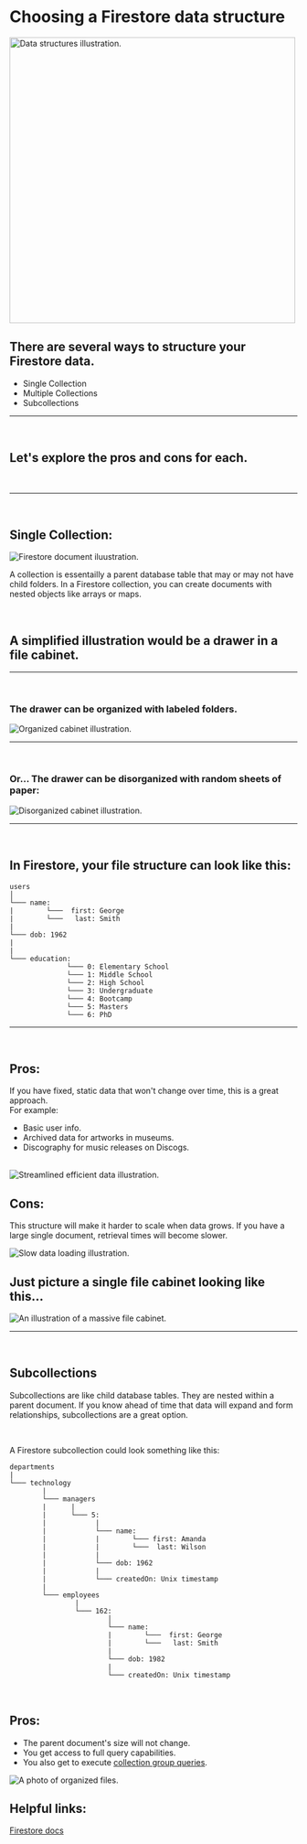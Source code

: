 # Choosing a Firestore data structure
<img src="./images/data_structures.png" alt="Data structures illustration." width="500px">

<br>

## There are several ways to structure your Firestore data.
- Single Collection
- Multiple Collections
- Subcollections

---

<br>

## Let's explore the pros and cons for each.

<br>

---

<br>

## Single Collection:
<img src="./images/firestore_document.png" alt="Firestore document iluustration.">

A collection is essentailly a parent database table that may or may not have child folders. In a Firestore collection, you can create documents with nested objects like arrays or maps. 

<br>

## A simplified illustration would be a drawer in a file cabinet.

--- 

<br>

### The drawer can be organized with labeled folders.
<img src="./images/organized_cabinet.png" alt="Organized cabinet illustration.">

<br>

---

<br>

### Or... The drawer can be disorganized with random sheets of paper:
<img src="./images/disorganized_cabinet.png" alt="Disorganized cabinet illustration.">

---

<br>

## In Firestore, your file structure can look like this:
```
users
│   
└─── name:
|        └───  first: George
|        └───   last: Smith
|
└─── dob: 1962
|
|
└─── education:
              └─── 0: Elementary School
              └─── 1: Middle School
              └─── 2: High School
              └─── 3: Undergraduate
              └─── 4: Bootcamp
              └─── 5: Masters
              └─── 6: PhD
```

---

<br>

## Pros:
If you have fixed, static data that won't change over time, this is a great approach. 
<br>
For example:
- Basic user info.
- Archived data for artworks in museums.
- Discography for music releases on Discogs.

<br>

<img src="./images/streamline_data.png" alt="Streamlined efficient data illustration.">

<br>

## Cons:
This structure will make it harder to scale when data grows. If you have a large single document, retrieval times will become slower.

<img src="./images/slow_loading.png" alt="Slow data loading illustration.">

<br>

## Just picture a single file cabinet looking like this...
<img src="./images/huge_cabinet.png" alt="An illustration of a massive file cabinet.">

---

<br>

## Subcollections
Subcollections are like child database tables. They are nested within a parent document. If you know ahead of time that data will expand and form relationships, subcollections are a great option.

<br>

A Firestore subcollection could look something like this:

```
departments
|
└─── technology
        |
        └─── managers
        |      |
        |      └─── 5:
        |            |
        |            └─── name:
        |            |        └─── first: Amanda
        |            |        └───  last: Wilson
        |            |
        |            └─── dob: 1962   
        |            |
        |            └─── createdOn: Unix timestamp   
        |
        └─── employees
                |
                └─── 162:
                        │   
                        └─── name:
                        |        └───  first: George
                        |        └───   last: Smith
                        |
                        └─── dob: 1982
                        |
                        └─── createdOn: Unix timestamp
```

<br>

## Pros:
- The parent document's size will not change.
- You get access to full query capabilities.
- You also get to execute [collection group queries](https://firebase.google.com/docs/firestore/query-data/queries).

<img src="./images/file_cabinet.png" alt="A photo of organized files.">

## Helpful links:
[Firestore docs](https://firebase.google.com/docs/firestore/manage-data/structure-data)
